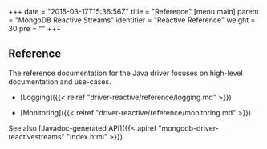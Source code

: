 +++
date = "2015-03-17T15:36:56Z"
title = "Reference"
[menu.main]
  parent = "MongoDB Reactive Streams"
  identifier = "Reactive Reference"
  weight = 30
  pre = "<i class='fa fa-book'></i>"
+++

## Reference

The reference documentation for the Java driver focuses on high-level documentation and use-cases. 

- [Logging]({{< relref "driver-reactive/reference/logging.md" >}})

- [Monitoring]({{< relref "driver-reactive/reference/monitoring.md" >}})

See also [Javadoc-generated API]({{< apiref "mongodb-driver-reactivestreams" "index.html" >}}).

